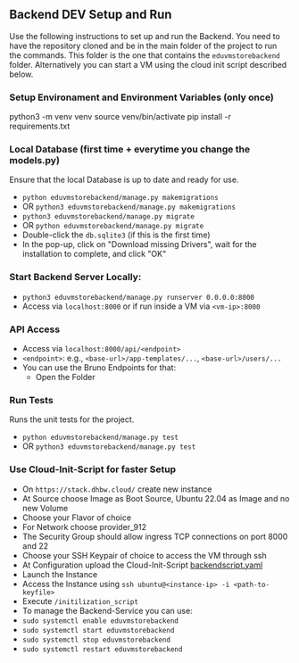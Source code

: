 ## Backend DEV Setup and Run
Use the following instructions to set up and run the Backend.
You need to have the repository cloned and be in the main folder of the project to run the commands. This folder is the one that contains the `eduvmstorebackend` folder.
Alternatively you can start a VM using the cloud init script described below.

### Setup Environament and Environment Variables (only once)
python3 -m venv venv
source venv/bin/activate
pip install -r requirements.txt

### Local Database (first time + everytime you change the models.py)
Ensure that the local Database is up to date and ready for use.
* `python eduvmstorebackend/manage.py makemigrations`
* OR `python3 eduvmstorebackend/manage.py makemigrations`
* `python3 eduvmstorebackend/manage.py migrate`
* OR `python eduvmstorebackend/manage.py migrate`
* Double-click the `db.sqlite3` (if this is the first time)
* In the pop-up, click on "Download missing Drivers", wait for the installation to complete, and click "OK"

### Start Backend Server Locally:
* `python3 eduvmstorebackend/manage.py runserver 0.0.0.0:8000`
* Access via `localhost:8000` or if run inside a VM via `<vm-ip>:8000`

### API Access
* Access via `localhost:8000/api/<endpoint>`
* `<endpoint>`: e.g., `<base-url>/app-templates/...`, `<base-url>/users/...`
* You can use the Bruno Endpoints for that:
  * Open the Folder 

### Run Tests
Runs the unit tests for the project.
* `python eduvmstorebackend/manage.py test`
* OR `python3 eduvmstorebackend/manage.py test`

### Use Cloud-Init-Script for faster Setup
* On `https://stack.dhbw.cloud/` create new instance
* At Source choose Image as Boot Source, Ubuntu 22.04 as Image and no new Volume
* Choose your Flavor of choice
* For Network choose provider_912
* The Security Group should allow ingress TCP connections on port 8000 and 22
* Choose your SSH Keypair of choice to access the VM through ssh
* At Configuration upload the Cloud-Init-Script [backendscript.yaml](/backendscript.yaml)
* Launch the Instance
* Access the Instance using `ssh ubuntu@<instance-ip> -i <path-to-keyfile>`
* Execute `/initilization_script`
* To manage the Backend-Service you can use:
* `sudo systemctl enable eduvmstorebackend`
* `sudo systemctl start eduvmstorebackend`
* `sudo systemctl stop eduvmstorebackend`
* `sudo systemctl restart eduvmstorebackend`
